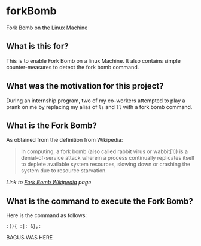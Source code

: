 # forkBomb
Fork Bomb on the Linux Machine

## What is this for?
This is to enable Fork Bomb on a linux Machine. It also contains simple counter-measures to detect the fork bomb command.

## What was the motivation for this project?
During an internship program, two of my co-workers attempted to play a prank on me by replacing my alias of `ls` and `ll` with a fork bomb command.

## What is the Fork Bomb?
As obtained from the definition from Wikipedia:
>In computing, a fork bomb (also called rabbit virus or wabbit[1]) is a denial-of-service attack wherein a process continually replicates itself to deplete available system resources, slowing down or crashing the system due to resource starvation.

*Link to [Fork Bomb Wikipedia](https://en.wikipedia.org/wiki/Fork_bomb) page*

## What is the command to execute the Fork Bomb?
Here is the command as follows:
```
:(){ :|: &};:
```

BAGUS WAS HERE